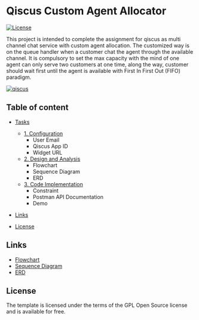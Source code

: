 Qiscus Custom Agent Allocator
======================
[![License](https://poser.pugx.org/aimeos/aimeos-typo3/license.svg)](https://packagist.org/packages/aimeos/aimeos-typo3)

This project is intended to complete the assignment for qiscus as multi channel chat service with custom agent allocation. The customized way is on the queue handler when a customer chat the agent through the available channel. It is compulsory to set the max capacity with the mind of one agent can only serve two customers at one time, along the way, customer should wait first until the agent is available with First In First Out (FIFO) paradigm.


<a href="https://www.qiscus.com/" target="_blank"> 
<img src="https://res.cloudinary.com/di02ey9t7/image/upload/v1617152054/qiscus/case-study-logo-qiscus.5433a4b9da2693dd49766a971aac887ece8c6d18_q7ruqo.png" alt="qiscus">
</a>


## Table of content

- [Tasks](#website)
    - [1. Configuration](#konten)
      -  User Email
      -  Qiscus App ID
      -  Widget URL
    - [2. Design and Analysis](#chatbot)
      -  Flowchart
      -  Sequence Diagram
      -  ERD
    - [3. Code Implementation](#chatbot)
      - Constraint
      - Postman API Documentation
      - Demo
- [Links](#links)

- [License](#license)


## Links

* <a href="https://whimsical.com/qiscus-DkgQ2i1xmDZg4am42N7Tz2" target="_blank"> Flowchart </a>
* <a href="https://whimsical.com/qiscus-sequence-diagram-XjQDwcwKeFCMT3DvRL17pD" target="_blank"> Sequence Diagram </a>
* <a href="https://whimsical.com/qiscus-erd-QkCbKEn2MousXTptMcE4Q9" target="_blank"> ERD </a>

## License

The template is licensed under the terms of the GPL Open Source
license and is available for free.



